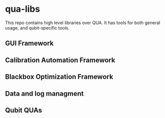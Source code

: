 # qua-libs

This repo contains high level libraries over QUA.
It has tools for both general usage, and qubit-specific tools. 


## GUI Framework

## Calibration Automation Framework

## Blackbox Optimization Framework

## Data and log managment

## Qubit QUAs
